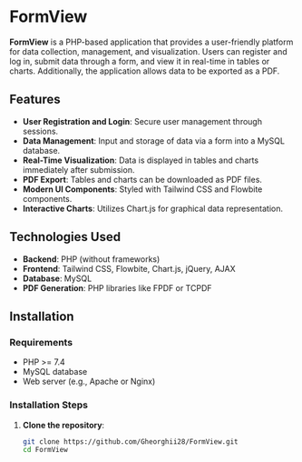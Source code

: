 # FormView

**FormView** is a PHP-based application that provides a user-friendly platform for data collection, management, and visualization. Users can register and log in, submit data through a form, and view it in real-time in tables or charts. Additionally, the application allows data to be exported as a PDF.

## Features

- **User Registration and Login**: Secure user management through sessions.
- **Data Management**: Input and storage of data via a form into a MySQL database.
- **Real-Time Visualization**: Data is displayed in tables and charts immediately after submission.
- **PDF Export**: Tables and charts can be downloaded as PDF files.
- **Modern UI Components**: Styled with Tailwind CSS and Flowbite components.
- **Interactive Charts**: Utilizes Chart.js for graphical data representation.

## Technologies Used

- **Backend**: PHP (without frameworks)
- **Frontend**: Tailwind CSS, Flowbite, Chart.js, jQuery, AJAX
- **Database**: MySQL
- **PDF Generation**: PHP libraries like FPDF or TCPDF

## Installation

### Requirements

- PHP >= 7.4
- MySQL database
- Web server (e.g., Apache or Nginx)

### Installation Steps

1. **Clone the repository**:
   ```bash
   git clone https://github.com/Gheorghii28/FormView.git
   cd FormView
